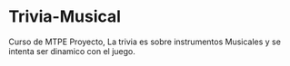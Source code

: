 # Trivia-Musical
Curso de MTPE Proyecto, La trivia es sobre instrumentos Musicales y se intenta ser dinamico con el juego. 
